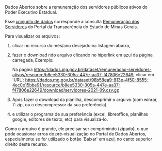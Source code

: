 Dados Abertos sobre a remuneração dos servidores públicos ativos do Poder Executivo Estadual.

Esse [conjunto de dados](https://dados.mg.gov.br/dataset/remuneracao-servidores-ativos) corresponde a consulta [Remuneração dos Servidores](https://www.transparencia.mg.gov.br/estado-pessoal/remuneracao-dos-servidores) do Portal da Transparência do Estado de Minas Gerais.

Para visualizar os arquivos:

 1. clicar no recurso do mês/ano desejado na listagem abaixo, 

 2. fazer o download ndo arquivo clicando no hiperlink em azul da página carregada, Exemplo:

	Na página https://dados.mg.gov.br/dataset/remuneracao-servidores-ativos/resource/b8ee5330-305a-447e-aa37-f47806e22649, clicar em 'URL': https://dados.mg.gov.br/dataset/98b58ea9-813e-4f50-8555-4ec0e15bbe91/resource/b8ee5330-305a-447e-aa37-f47806e22649/download/servidores-2021-09.csv.gz

 3. Após fazer o download da planilha, descomprimir o arquivo (com winrar, 7-zip, ou o descompressor da sua preferência)

 4. e utilizar o programa de sua preferência (excel, libreoffice, planilhas google, editores de texto, etc) para visualizá-lo.

Como o arquivo é grande, ele precisar ser comprimindo (zipado), o que pode ocasionar erros de pré-visualização no Portal de Dados Abertos, especialmente se for utilizado o botão 'Baixar' em azul, no canto superior direito deste recurso.
